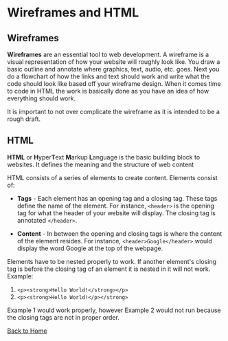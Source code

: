 # Wireframes and HTML

## Wireframes

**Wireframes** are an essential tool to web development. A wireframe is a visual representation of how your website will roughly look like. You draw a basic outline and annotate where graphics, text, audio, etc. goes. Next you do a flowchart of how the links and text should work and write what the code should look like based off your wireframe design.  When it comes time to code in HTML the work is basically done as you have an idea of how everything should work.

It is important to not over complicate the wireframe as it is intended to be a rough draft.

## HTML

**HTML** or **H**yper**T**ext **M**arkup **L**anguage is the basic building block to websites. It defines the meaning and the structure of web content

HTML consists of a series of elements to create content. Elements consist of:

- **Tags** - Each element has an opening tag and a closing tag. These tags define the name of the element. For instance, `<header>` is the opening tag for what the header of your website will display. The closing tag is annotated `</header>`.

- **Content** - In between the opening and closing tags is where the content of the element resides.  For instance, `<header>Google</header>` would display the word Google at the top of the webpage.

Elements have to be nested properly to work.  If another element's closing tag is before the closing tag of an element it is nested in it will not work. Example:

1. `<p><strong>Hello World!</strong></p>`
2. `<p><strong>Hello World!</p></strong>`

Example 1 would work properly, however Example 2 would not run because the closing tags are not in proper order.

[Back to Home](../README.md)
